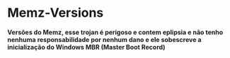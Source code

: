 # Memz-Versions
**Versões do Memz, esse trojan é perigoso e contem eplipsia e não tenho nenhuma responsabilidade por nenhum dano e ele sobescreve a inicialização do Windows MBR (Master Boot Record)**
